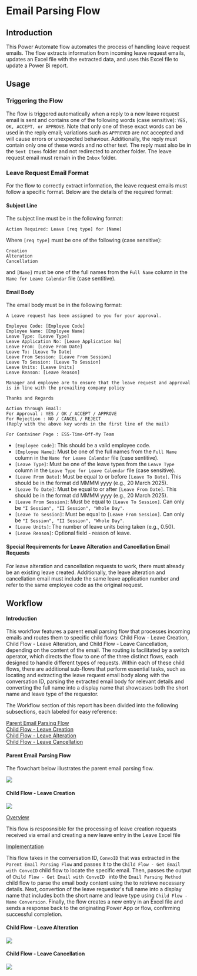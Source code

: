 # Email Parsing Flow

## Introduction
This Power Automate flow automates the process of handling leave request emails. The flow extracts information from incoming leave request emails, updates an Excel file with the extracted data, and uses this Excel file to update a Power Bi report.

## Usage
### Triggering the Flow
The flow is triggered automatically when a reply to a new leave request email is sent and contains one of the following words (case sensitive): ``YES, OK, ACCEPT, or APPROVE``. Note that only one of these exact words can be used in the reply email; variations such as ``APPROVED`` are not accepted and will cause errors or unexpected behaviour. Additionally, the reply must contain only one of these words and no other text. The reply must also be in the ``Sent Items`` folder and not redirected to another folder. The leave request email must remain in the ``Inbox`` folder.

### Leave Request Email Format
For the flow to correctly extract information, the leave request emails must follow a specific format. Below are the details of the required format:

#### Subject Line
The subject line must be in the following format:
```
Action Required: Leave [req type] for [Name]
```
Where ``[req type]`` must be one of the following (case sensitive):

```
Creation
Alteration
Cancellation
``` 

and ``[Name]`` must be one of the full names from the ``Full Name`` column in the ``Name for Leave Calendar`` file (case sentitive).

<div style="page-break-after: always;"></div>

#### Email Body
The email body must be in the following format:
```
A Leave request has been assigned to you for your approval.

Employee Code: [Employee Code]
Employee Name: [Employee Name]
Leave Type: [Leave Type]
Leave Application No: [Leave Application No]
Leave From: [Leave From Date]
Leave To: [Leave To Date]
Leave From Session: [Leave From Session]
Leave To Session: [Leave To Session]
Leave Units: [Leave Units]
Leave Reason: [Leave Reason]

Manager and employee are to ensure that the leave request and approval is in line with the prevailing company policy

Thanks and Regards

Action through Email:
For Approval : YES / OK / ACCEPT / APPROVE
For Rejection : NO / CANCEL / REJECT
(Reply with the above key words in the first line of the mail)

For Container Page : ESS-Time-Off-My Team
```

* ``[Employee Code]``: This should be a valid employee code.
* ``[Employee Name]``: Must be one of the full names from the ``Full Name`` column in the ``Name for Leave Calendar`` file (case sentitive).
* ``[Leave Type]``: Must be one of the leave types from the ``Leave Type`` column in the `Leave Type for Leave Calendar` file (case sensitive).
* ``[Leave From Date]``: Must be equal to or before `[Leave To Date]`. This should be in the format dd MMMM yyyy (e.g., 20 March 2025).
* ``[Leave To Date]``: Must be equal to or after `[Leave From Date]`. This should be in the format dd MMMM yyyy (e.g., 20 March 2025).
* ``[Leave From Session]``: Must be equal to ``[Leave To Session]``. Can only be ``"I Session", "II Session", "Whole Day"``.
* ``[Leave To Session]``: Must be equal to ``[Leave From Session]``. Can only be ``"I Session", "II Session", "Whole Day"``.
* `[Leave Units]`: The number of leave units being taken (e.g., 0.50).
* ``[Leave Reason]``: Optional field - reason of leave.

#### Special Requirements for Leave Alteration and Cancellation Email Requests
For leave alteration and cancellation requests to work, there must already be an existing leave created. Additionally, the leave alteration and cancellation email must include the same leave application number and refer to the same employee code as the original request.

<div style="page-break-after: always;"></div>

## Workflow

#### Introduction
This workflow features a parent email parsing flow that processes incoming emails and routes them to specific child flows: Child Flow - Leave Creation, Child Flow - Leave Alteration, and Child Flow - Leave Cancellation, depending on the content of the email. The routing is facilitated by a switch operator, which directs the flow to one of the three distinct flows, each designed to handle different types of requests. Within each of these child flows, there are additional sub-flows that perform essential tasks, such as locating and extracting the leave request email body along with the conversation ID, parsing the extracted email body for relevant details and converting the full name into a display name that showcases both the short name and leave type of the requestor. 

The Workflow section of this report has been divided into the following subsections, each labeled for easy reference:

[Parent Email Parsing Flow](#parent-email-parsing-flow)\
[Child Flow - Leave Creation](#child-flow---leave-creation)\
[Child Flow - Leave Alteration](#child-flow---leave-alteration)\
[Child Flow - Leave Cancellation](#child-flow---leave-cancellation)

#### Parent Email Parsing Flow
The flowchart below illustrates the parent email parsing flow.

![](https://github.com/haowern98/readme/blob/main/Parent%20Email%20Parsing%20Flow-Flowchart.drawio.svg)

#### Child Flow - Leave Creation

![](https://github.com/haowern98/readme/blob/main/leave_creation_child_flowchart.drawio.svg)

<ins>Overview</ins>

This flow is resposnsible for the processing of leave creation requests received via email and creating a new leave entry in the Leave Excel file 

<ins>Implementation</ins>

This flow takes in the conversation ID, `ConvoID` that was extracted in the `Parent Email Parsing Flow` and passes it to the `Child Flow - Get Email with ConvoID` child flow to locate the specific email. Then, passes the output of `Child Flow - Get Email with ConvoID ` into the `Email Parsing Method ` child flow to parse the email body content using the to retrieve necessary details. Next, convertion of the leave requestor's full name into a display name that includes both the short name and leave type using `Child Flow - Name Conversion`. Finally, the flow creates a new entry in an Excel file and sends a response back to the originating Power App or flow, confirming successful completion.

#### Child Flow - Leave Alteration

![](https://github.com/haowern98/readme/blob/main/leave_alteration_childflow.drawio.svg)

#### Child Flow - Leave Cancellation

![](https://github.com/haowern98/readme/blob/main/leave_cancellation_flowchart.drawio.svg)


